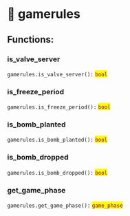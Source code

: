 # 🤧 gamerules

## Functions:

### is\_valve\_server

`gamerules.is_valve_server():` <mark style="color:purple;">`bool`</mark>

### is\_freeze\_period

`gamerules.is_freeze_period():` <mark style="color:purple;">`bool`</mark>

### is\_bomb\_planted

`gamerules.is_bomb_planted():` <mark style="color:purple;">`bool`</mark>

### is\_bomb\_dropped

`gamerules.is_bomb_dropped():` <mark style="color:purple;">`bool`</mark>

### get\_game\_phase

`gamerules.get_game_phase():` <mark style="color:purple;">`game_phase`</mark>
